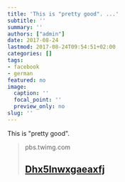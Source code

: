```yaml
---
title: 'This is "pretty good". ...'
subtitle: ''
summary: ''
authors: ["admin"]
date: 2017-08-24
lastmod: 2017-08-24T09:54:51+02:00
categories: []
tags:
- facebook
- german
featured: no
image:
  caption: ''
  focal_point: ''
  preview_only: no
slug: ''
---
```

This is "pretty good".
> pbs.twimg.com
> ## [Dhx5Inwxgaeaxfj](https://pbs.twimg.com/media/DHx5InwXgAEAxFj.jpg)
>


